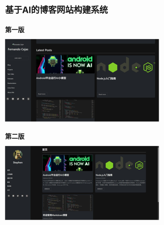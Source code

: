 # 基于AI的博客网站构建系统

## 第一版
![](./screenshots/my_blog_history_0.jpg)

## 第二版
![](./screenshots/my_blog_history_1.jpg)